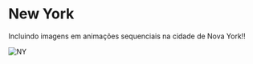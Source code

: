 # New York

Incluindo imagens em animações sequenciais na cidade de Nova York!!

![NY](https://user-images.githubusercontent.com/97811908/168640486-1a3b3639-60f7-46bc-96ee-5b5be8df33ec.gif)
